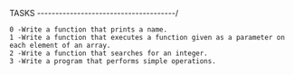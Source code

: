 TASKS
--------------------------------------/
	
	0 -Write a function that prints a name.
	1 -Write a function that executes a function given as a parameter on each element of an array.
	2 -Write a function that searches for an integer.
	3 -Write a program that performs simple operations.
